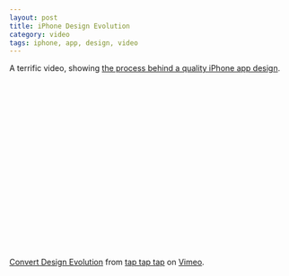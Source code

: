 ```yaml
---
layout: post
title: iPhone Design Evolution
category: video
tags: iphone, app, design, video
---
```


A terrific video, showing [the process behind a quality iPhone app design](http://www.taptaptap.com/blog/convert-design-evolution/).

<object width="400" height="300"><param name="allowfullscreen" value="true" /><param name="allowscriptaccess" value="always" /><param name="movie" value="http://vimeo.com/moogaloop.swf?clip_id=6245088&amp;server=vimeo.com&amp;show_title=0&amp;show_byline=0&amp;show_portrait=0&amp;color=97bf0d&amp;fullscreen=1" /><embed src="http://vimeo.com/moogaloop.swf?clip_id=6245088&amp;server=vimeo.com&amp;show_title=0&amp;show_byline=0&amp;show_portrait=0&amp;color=97bf0d&amp;fullscreen=1" type="application/x-shockwave-flash" allowfullscreen="true" allowscriptaccess="always" width="400" height="300"></embed></object><p><a href="http://vimeo.com/6245088">Convert Design Evolution</a> from <a href="http://vimeo.com/taptaptap">tap tap tap</a> on <a href="http://vimeo.com">Vimeo</a>.</p>
